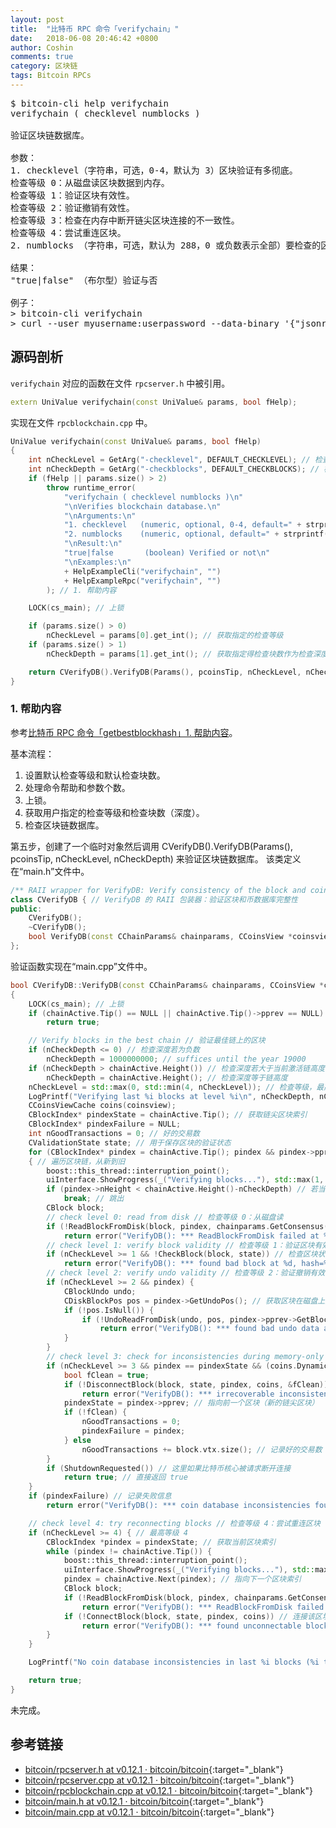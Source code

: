 ```yaml
---
layout: post
title:  "比特币 RPC 命令「verifychain」"
date:   2018-06-08 20:46:42 +0800
author: Coshin
comments: true
category: 区块链
tags: Bitcoin RPCs
---
```

<pre>
$ bitcoin-cli help verifychain
verifychain ( checklevel numblocks )

验证区块链数据库。

参数：
1. checklevel（字符串，可选，0-4，默认为 3）区块验证有多彻底。
检查等级 0：从磁盘读区块数据到内存。
检查等级 1：验证区块有效性。
检查等级 2：验证撤销有效性。
检查等级 3：检查在内存中断开链尖区块连接的不一致性。
检查等级 4：尝试重连区块。
2. numblocks （字符串，可选，默认为 288，0 或负数表示全部）要检查的区块数。

结果：
"true|false" （布尔型）验证与否

例子：
> bitcoin-cli verifychain
> curl --user myusername:userpassword --data-binary '{"jsonrpc": "1.0", "id":"curltest", "method": "verifychain", "params": [] }' -H 'content-type: text/plain;' http://127.0.0.1:8332/
</pre>

## 源码剖析

`verifychain` 对应的函数在文件 `rpcserver.h` 中被引用。

```cpp
extern UniValue verifychain(const UniValue& params, bool fHelp);
```

实现在文件 `rpcblockchain.cpp` 中。

```cpp
UniValue verifychain(const UniValue& params, bool fHelp)
{
    int nCheckLevel = GetArg("-checklevel", DEFAULT_CHECKLEVEL); // 检查等级，默认 3
    int nCheckDepth = GetArg("-checkblocks", DEFAULT_CHECKBLOCKS); // 检查块数，默认 288
    if (fHelp || params.size() > 2)
        throw runtime_error(
            "verifychain ( checklevel numblocks )\n"
            "\nVerifies blockchain database.\n"
            "\nArguments:\n"
            "1. checklevel   (numeric, optional, 0-4, default=" + strprintf("%d", nCheckLevel) + ") How thorough the block verification is.\n"
            "2. numblocks    (numeric, optional, default=" + strprintf("%d", nCheckDepth) + ", 0=all) The number of blocks to check.\n"
            "\nResult:\n"
            "true|false       (boolean) Verified or not\n"
            "\nExamples:\n"
            + HelpExampleCli("verifychain", "")
            + HelpExampleRpc("verifychain", "")
        ); // 1. 帮助内容

    LOCK(cs_main); // 上锁

    if (params.size() > 0)
        nCheckLevel = params[0].get_int(); // 获取指定的检查等级
    if (params.size() > 1)
        nCheckDepth = params[1].get_int(); // 获取指定得检查块数作为检查深度

    return CVerifyDB().VerifyDB(Params(), pcoinsTip, nCheckLevel, nCheckDepth); // 检查区块链数据库
}
```

### 1. 帮助内容

参考[比特币 RPC 命令「getbestblockhash」1. 帮助内容](/blog/2018/05/bitcoin-rpc-getbestblockhash.html#1-帮助内容)。

基本流程：
1. 设置默认检查等级和默认检查块数。
2. 处理命令帮助和参数个数。
3. 上锁。
4. 获取用户指定的检查等级和检查块数（深度）。
5. 检查区块链数据库。

第五步，创建了一个临时对象然后调用 CVerifyDB().VerifyDB(Params(), pcoinsTip, nCheckLevel, nCheckDepth) 来验证区块链数据库。
该类定义在“main.h”文件中。

```cpp
/** RAII wrapper for VerifyDB: Verify consistency of the block and coin databases */
class CVerifyDB { // VerifyDB 的 RAII 包装器：验证区块和币数据库完整性
public:
    CVerifyDB();
    ~CVerifyDB();
    bool VerifyDB(const CChainParams& chainparams, CCoinsView *coinsview, int nCheckLevel, int nCheckDepth); // 验证数据库
};
```

验证函数实现在“main.cpp”文件中。

```cpp
bool CVerifyDB::VerifyDB(const CChainParams& chainparams, CCoinsView *coinsview, int nCheckLevel, int nCheckDepth)
{
    LOCK(cs_main); // 上锁
    if (chainActive.Tip() == NULL || chainActive.Tip()->pprev == NULL) // 激活的链尖非空 且 链尖的前一个区块哈希非空（即区块链高度至少为 1）
        return true;

    // Verify blocks in the best chain // 验证最佳链上的区块
    if (nCheckDepth <= 0) // 检查深度若为负数
        nCheckDepth = 1000000000; // suffices until the year 19000
    if (nCheckDepth > chainActive.Height()) // 检查深度若大于当前激活链高度
        nCheckDepth = chainActive.Height(); // 检查深度等于链高度
    nCheckLevel = std::max(0, std::min(4, nCheckLevel)); // 检查等级，最高 4 级
    LogPrintf("Verifying last %i blocks at level %i\n", nCheckDepth, nCheckLevel); // 记录检查信息
    CCoinsViewCache coins(coinsview);
    CBlockIndex* pindexState = chainActive.Tip(); // 获取链尖区块索引
    CBlockIndex* pindexFailure = NULL;
    int nGoodTransactions = 0; // 好的交易数
    CValidationState state; // 用于保存区块的验证状态
    for (CBlockIndex* pindex = chainActive.Tip(); pindex && pindex->pprev; pindex = pindex->pprev)
    { // 遍历区块链，从新到旧
        boost::this_thread::interruption_point();
        uiInterface.ShowProgress(_("Verifying blocks..."), std::max(1, std::min(99, (int)(((double)(chainActive.Height() - pindex->nHeight)) / (double)nCheckDepth * (nCheckLevel >= 4 ? 50 : 100)))));
        if (pindex->nHeight < chainActive.Height()-nCheckDepth) // 若当前验证的区块数大于检查深度
            break; // 跳出
        CBlock block;
        // check level 0: read from disk // 检查等级 0：从磁盘读
        if (!ReadBlockFromDisk(block, pindex, chainparams.GetConsensus())) // 根据区块索引从磁盘读区块数据到内存 block
            return error("VerifyDB(): *** ReadBlockFromDisk failed at %d, hash=%s", pindex->nHeight, pindex->GetBlockHash().ToString());
        // check level 1: verify block validity // 检查等级 1：验证区块有效性
        if (nCheckLevel >= 1 && !CheckBlock(block, state)) // 检查区块状态
            return error("VerifyDB(): *** found bad block at %d, hash=%s\n", pindex->nHeight, pindex->GetBlockHash().ToString());
        // check level 2: verify undo validity // 检查等级 2：验证撤销有效性
        if (nCheckLevel >= 2 && pindex) {
            CBlockUndo undo;
            CDiskBlockPos pos = pindex->GetUndoPos(); // 获取区块在磁盘上撤销的位置
            if (!pos.IsNull()) {
                if (!UndoReadFromDisk(undo, pos, pindex->pprev->GetBlockHash())) // 撤销从磁盘读，从历史文件读
                    return error("VerifyDB(): *** found bad undo data at %d, hash=%s\n", pindex->nHeight, pindex->GetBlockHash().ToString());
            }
        }
        // check level 3: check for inconsistencies during memory-only disconnect of tip blocks // 检查等级 3：检查在内存中断开链尖区块连接的不一致性
        if (nCheckLevel >= 3 && pindex == pindexState && (coins.DynamicMemoryUsage() + pcoinsTip->DynamicMemoryUsage()) <= nCoinCacheUsage) { // 币的动态内存用量不能大于 5000 * 300 （1M 多）
            bool fClean = true;
            if (!DisconnectBlock(block, state, pindex, coins, &fClean)) // 断开链尖区块
                return error("VerifyDB(): *** irrecoverable inconsistency in block data at %d, hash=%s", pindex->nHeight, pindex->GetBlockHash().ToString());
            pindexState = pindex->pprev; // 指向前一个区块（新的链尖区块）
            if (!fClean) {
                nGoodTransactions = 0;
                pindexFailure = pindex;
            } else
                nGoodTransactions += block.vtx.size(); // 记录好的交易数
        }
        if (ShutdownRequested()) // 这里如果比特币核心被请求断开连接
            return true; // 直接返回 true
    }
    if (pindexFailure) // 记录失败信息
        return error("VerifyDB(): *** coin database inconsistencies found (last %i blocks, %i good transactions before that)\n", chainActive.Height() - pindexFailure->nHeight + 1, nGoodTransactions);

    // check level 4: try reconnecting blocks // 检查等级 4：尝试重连区块
    if (nCheckLevel >= 4) { // 最高等级 4
        CBlockIndex *pindex = pindexState; // 获取当前区块索引
        while (pindex != chainActive.Tip()) {
            boost::this_thread::interruption_point();
            uiInterface.ShowProgress(_("Verifying blocks..."), std::max(1, std::min(99, 100 - (int)(((double)(chainActive.Height() - pindex->nHeight)) / (double)nCheckDepth * 50))));
            pindex = chainActive.Next(pindex); // 指向下一个区块索引
            CBlock block;
            if (!ReadBlockFromDisk(block, pindex, chainparams.GetConsensus())) // 从磁盘中读区块数据
                return error("VerifyDB(): *** ReadBlockFromDisk failed at %d, hash=%s", pindex->nHeight, pindex->GetBlockHash().ToString());
            if (!ConnectBlock(block, state, pindex, coins)) // 连接该区块
                return error("VerifyDB(): *** found unconnectable block at %d, hash=%s", pindex->nHeight, pindex->GetBlockHash().ToString());
        }
    }

    LogPrintf("No coin database inconsistencies in last %i blocks (%i transactions)\n", chainActive.Height() - pindexState->nHeight, nGoodTransactions); // 检验完成，没有不一致

    return true;
}
```

未完成。

## 参考链接

* [bitcoin/rpcserver.h at v0.12.1 · bitcoin/bitcoin](https://github.com/bitcoin/bitcoin/blob/v0.12.1/src/rpcserver.h){:target="_blank"}
* [bitcoin/rpcserver.cpp at v0.12.1 · bitcoin/bitcoin](https://github.com/bitcoin/bitcoin/blob/v0.12.1/src/rpcserver.cpp){:target="_blank"}
* [bitcoin/rpcblockchain.cpp at v0.12.1 · bitcoin/bitcoin](https://github.com/bitcoin/bitcoin/blob/v0.12.1/src/rpcblockchain.cpp){:target="_blank"}
* [bitcoin/main.h at v0.12.1 · bitcoin/bitcoin](https://github.com/bitcoin/bitcoin/blob/v0.12.1/src/main.h){:target="_blank"}
* [bitcoin/main.cpp at v0.12.1 · bitcoin/bitcoin](https://github.com/bitcoin/bitcoin/blob/v0.12.1/src/main.cpp){:target="_blank"}
